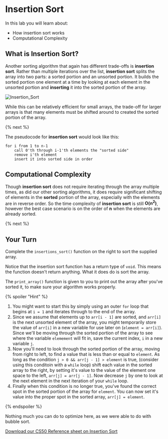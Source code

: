 # Insertion Sort

In this lab you will learn about:

- How insertion sort works
- Computational Complexity

## What is Insertion Sort?

Another sorting algorithm that again has different trade-offs is **insertion sort**. Rather than multiple iterations over the list, **insertion sort** splits the array into two parts: a sorted portion and an unsorted portion. It builds the sorted portion one element at a time by looking at each element in the unsorted portion and **inserting** it into the sorted portion of the array.

<!--<img src="http://labs.cs50nestm.net/bubblesort.gif" width="450">-->
![Insertion_Sort](http://labs.cs50nestm.net/insertion_sort.gif)

While this can be relatively efficient for small arrays, the trade-off for larger arrays is that many elements must be shifted around to created the sorted portion of the array.

{% next %}

The pseudocode for **insertion sort** would look like this:

```
for i from 1 to n-1
    call 0'th through i-1'th elements the "sorted side"
    remove i'th element
    insert it into sorted side in order
```


## Computational Complexity

Though **insertion sort** does not require iterating through the array multiple times, as did our other sorting algorithms, it does require significant shifting of elements in the **sorted** portion of the array, especially with the elements are in reverse order. So the time complexity of **insertion sort** is still **O(n<sup>2</sup>)**, however the best case scenario is on the order of **n** when the elements are already sorted.

{% next %}

## Your Turn

Complete the `insertions_sort()` function on the right to sort the supplied array. 

Notice that the insertion sort function has a return type of `void`. This means the function doesn't return anything. What it does do is sort the array.

The `print_array()` function is given to you to print out the array after you've sorted it, to make sure your algorithm works properly.

{% spoiler "Hint" %}

1. You might want to start this by simply using an outer `for` loop that begins at `i = 1` and iterates through to the end of the array.
2. Since we assume that elements up to `arr[i - 1]` are sorted, and `arr[i]` is the next unsorted element of the array, you might temporarily store the value of `arr[i]` in a new variable for use later on (`element = arr[i]`). Since we'll be moving through the sorted portion of the array to see where the variable `elemement` will fit in, save the current index, `i` in a new variable `j`.
3. Now you'll need to look through the sorted portion of the array, moving from right to left, to find a value that is less than or equal to `element`. As long as the condition `j > 0 && arr[j - 1] > element` is true, (consider using this conditoin with a `while` loop) shift each value in the sorted array to the right, by setting it's value to the value of the element one space to the left, `arr[j] = arr[j - 1]`. Now decrease `j` by one to look at the next element in the next iteration of your `while` loop.
4. Finally when this condition is no longer true, you've found the correct spot in the sorted portion of the array for `element`. You can now set it's value into the proper spot in the sorted array, `arr[j] = element`.

{% endspoiler %}

Nothing much you can do to optimize here, as we were able to do with bubble sort.


[Download our CS50 Reference sheet on Insertion Sort](https://ap.cs50.school/assets/pdfs/unit3/insertion_sort.pdf)
